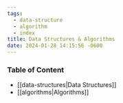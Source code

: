 ```yaml
---
tags:
  - data-structure
  - algorithm
  - index
title: Data Structures & Algorithms
date: 2024-01-28 14:15:56 -0600
---
```


### Table of Content

* [[data-structures|Data Structures]]
* [[algorithms|Algorithms]]
